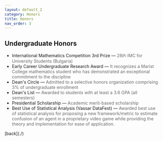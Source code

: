 ```yaml
---
layout: default_2
category: Honors
title: Honors
nav_order: 3
---
```


## Undergraduate Honors

<ul>
    <li>International Mathematics Competition 3rd Prize — <span style="color:#696969">28𝑡ℎ IMC for University Students (Bulgaria)</span></li>
    <li>Early Career Undergraduate Research Award — <span style="color:#696969">It recognizes a Marist College mathematics student who has demonstrated an exceptional commitment to the discipline</span></li>
    <li>Dean's Circle — <span style="color:#696969">Admitted to a selective honors organization comprising 3% of undergraduate enrollment</span></li>
    <li>Dean's List — <span style="color:#696969">Awarded to students with at least a 3.6 GPA (all semesters)</span></li>
    <li>Presidential Scholarship — <span style="color:#696969">Academic merit-based scholarship</span></li>
    <li>Best Use of Statistical Analysis (Vassar DataFest) — <span style="color:#696969">Awarded best use of statistical analysis for proposing a new framework/metric to estimate confusion of an agent in a proprietary video game while providing the theory and implementation for ease of application.</span></li>





</ul>
[back](./)
